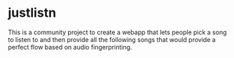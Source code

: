 # justlistn

This is a community project to create a webapp that lets people pick a song to listen to and then provide all the following songs that would provide a perfect flow based on audio fingerprinting.
